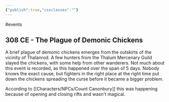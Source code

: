 ```yaml
---
{"publish":true,"cssclasses":""}
---
```



#events

## 308 CE - The Plague of Demonic Chickens

A brief plague of demonic chickens emerges from the outskirts of the vicinity of Thalanrod. A few hunters from the Thalum Mercenary Guild slayed the chickens, with some help from other wanderers. Not much about this event is recorded, as this happened over the span of 5 days. Nobody knows the exact cause, but fighters in the right place at the right time put down the chickens spreading the curse before it became a bigger problem.

According to [[Characters/NPCs/Count Canonbury]] this was happening because of opening and closing rifts and wasn't magical.

